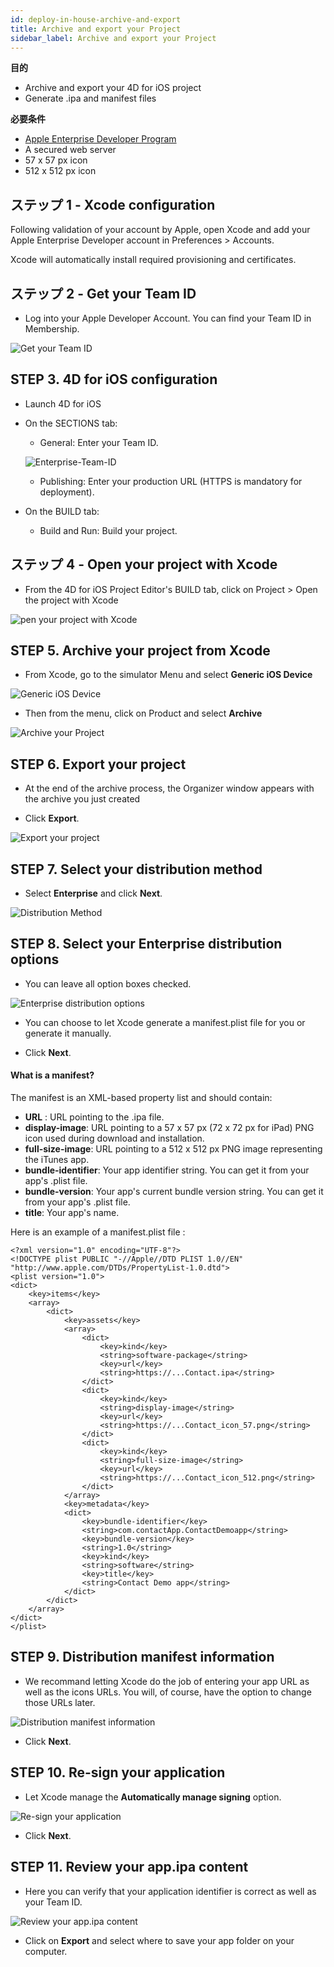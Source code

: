 ```yaml
---
id: deploy-in-house-archive-and-export
title: Archive and export your Project
sidebar_label: Archive and export your Project
---
```

<div class = "objectives"> 

**目的**

* Archive and export your 4D for iOS project
* Generate .ipa and manifest files</div> <div class = "prerequisites"> 

**必要条件**

* [Apple Enterprise Developer Program](register-apple-developer-enterprise-program.html)
* A secured web server
* 57 x 57 px icon
* 512 x 512 px icon</div> 

## ステップ 1 - Xcode configuration

Following validation of your account by Apple, open Xcode and add your Apple Enterprise Developer account in Preferences > Accounts.

Xcode will automatically install required provisioning and certificates.

## ステップ 2 - Get your Team ID

* Log into your Apple Developer Account. You can find your Team ID in Membership.

![Get your Team ID](assets/deploy-in-house/Team-ID-4D-for-iOS.png)

## STEP 3. 4D for iOS configuration

* Launch 4D for iOS

* On the SECTIONS tab:
    
    * General: Enter your Team ID.
    
    ![Enterprise-Team-ID](assets/deploy-in-house/Enterprise-Team-ID.png)
    
    * Publishing: Enter your production URL (HTTPS is mandatory for deployment).

* On the BUILD tab:
    
    * Build and Run: Build your project.

## ステップ 4 - Open your project with Xcode

* From the 4D for iOS Project Editor's BUILD tab, click on Project > Open the project with Xcode

![pen your project with Xcode ](assets/deploy-in-house/Open-your-project-Xcode-4D-for-iOS.png)

## STEP 5. Archive your project from Xcode

* From Xcode, go to the simulator Menu and select **Generic iOS Device**

![Generic iOS Device](assets/deploy-in-house/Deployment-Generic-iOS-Device.png)

* Then from the menu, click on Product and select **Archive**

![Archive your Project](assets/deploy-in-house/Archive-your-Project.png)

## STEP 6. Export your project

* At the end of the archive process, the Organizer window appears with the archive you just created

* Click **Export**.

![Export your project](assets/deploy-in-house/Organizer-window-archive.png)

## STEP 7. Select your distribution method

* Select **Enterprise** and click **Next**.

![Distribution Method](assets/deploy-in-house/Distribution-Method-selection.png)

## STEP 8. Select your Enterprise distribution options

* You can leave all option boxes checked.

![Enterprise distribution options](assets/deploy-in-house/Enterprise-distribution-options.png)

* You can choose to let Xcode generate a manifest.plist file for you or generate it manually.

* Click **Next**.

#### What is a manifest?

The manifest is an XML-based property list and should contain:

* **URL** : URL pointing to the .ipa file.
* **display-image**: URL pointing to a 57 x 57 px (72 x 72 px for iPad) PNG icon used during download and installation.
* **full-size-image**: URL pointing to a 512 x 512 px PNG image representing the iTunes app.
* **bundle-identifier**: Your app identifier string. You can get it from your app's .plist file.
* **bundle-version**: Your app's current bundle version string. You can get it from your app's .plist file.
* **title**: Your app's name.

Here is an example of a manifest.plist file :

    <?xml version="1.0" encoding="UTF-8"?>
    <!DOCTYPE plist PUBLIC "-//Apple//DTD PLIST 1.0//EN" "http://www.apple.com/DTDs/PropertyList-1.0.dtd">
    <plist version="1.0">
    <dict>
        <key>items</key>
        <array>
            <dict>
                <key>assets</key>
                <array>
                    <dict>
                        <key>kind</key>
                        <string>software-package</string>
                        <key>url</key>
                        <string>https://...Contact.ipa</string>
                    </dict>
                    <dict>
                        <key>kind</key>
                        <string>display-image</string>
                        <key>url</key>
                        <string>https://...Contact_icon_57.png</string>
                    </dict>
                    <dict>
                        <key>kind</key>
                        <string>full-size-image</string>
                        <key>url</key>
                        <string>https://...Contact_icon_512.png</string>
                    </dict>
                </array>
                <key>metadata</key>
                <dict>
                    <key>bundle-identifier</key>
                    <string>com.contactApp.ContactDemoapp</string>
                    <key>bundle-version</key>
                    <string>1.0</string>
                    <key>kind</key>
                    <string>software</string>
                    <key>title</key>
                    <string>Contact Demo app</string>
                </dict>
            </dict>
        </array>
    </dict>
    </plist>
    

## STEP 9. Distribution manifest information

* We recommand letting Xcode do the job of entering your app URL as well as the icons URLs. You will, of course, have the option to change those URLs later.

![Distribution manifest information](assets/deploy-in-house/Distribution-manifest-information.png)

* Click **Next**. 

## STEP 10. Re-sign your application

* Let Xcode manage the **Automatically manage signing** option.

![Re-sign your application](assets/deploy-in-house/Re-sign-your-application.png)

* Click **Next**.

## STEP 11. Review your app.ipa content

* Here you can verify that your application identifier is correct as well as your Team ID.

![Review your app.ipa content](assets/deploy-in-house/Review-ipa-content.png)

* Click on **Export** and select where to save your app folder on your computer.